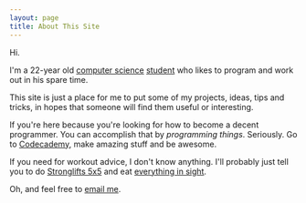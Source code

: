 ```yaml
---
layout: page
title: About This Site
---
```


Hi.

I'm a 22-year old [computer science](https://en.wikipedia.org/wiki/Computer_science) [student](http://www.carleton.ca/) who likes to program and work out in his spare time.

This site is just a place for me to put some of my projects, ideas, tips and tricks, in hopes that someone will find them useful or interesting.

If you're here because you're looking for how to become a decent programmer. You can accomplish that by *programming things*. Seriously. Go to [Codecademy](http://www.codecademy.com/learn), make amazing stuff and be awesome.

If you need for workout advice, I don't know anything. I'll probably just tell you to do [Stronglifts 5x5](http://stronglifts.com/5x5/) and eat [everything in sight](https://www.youtube.com/user/furiouspete123).

Oh, and feel free to [email me](mailto:abefehr@gmail.com).